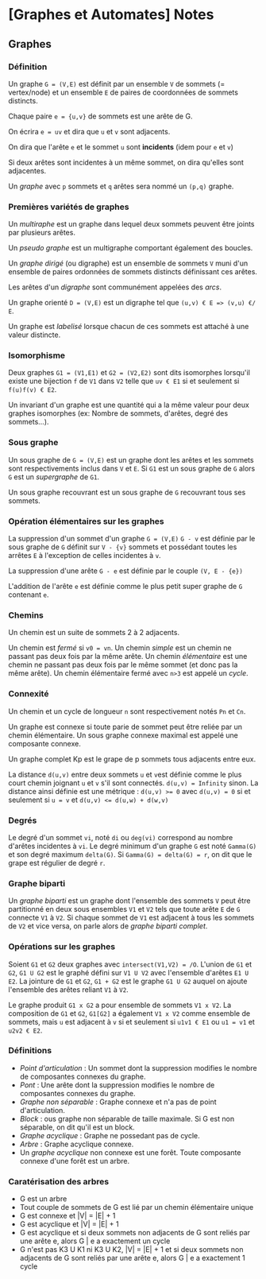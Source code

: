 # [Graphes et Automates] Notes
## Graphes
### Définition
Un graphe `G = (V,E)` est définit par un ensemble `V` de sommets (= vertex/node) et un ensemble `E` de paires de coordonnées de sommets distincts.

Chaque paire `e = {u,v}` de sommets est une arête de G.

On écrira `e = uv` et dira que `u` et `v` sont adjacents.

On dira que l'arête `e` et le sommet `u` sont **incidents** (idem pour `e` et `v`)

Si deux arêtes sont incidentes à un même sommet, on dira qu'elles sont adjacentes.

Un _graphe_ avec `p` sommets et `q` arêtes sera nommé un `(p,q)` graphe.

### Premières variétés de graphes
Un _multiraphe_ est un graphe dans lequel deux sommets peuvent être joints par plusieurs arêtes.

Un _pseudo graphe_ est un multigraphe comportant également des boucles.

Un _graphe dirigé_ (ou digraphe) est un ensemble de sommets `V` muni d'un ensemble de paires ordonnées de sommets distincts définissant ces arêtes.

Les arêtes d'un _digraphe_ sont communément appelées des _arcs_.

Un graphe orienté `D = (V,E)` est un digraphe tel que `(u,v) € E => (v,u) €/ E`.

Un graphe est _labelisé_ lorsque chacun de ces sommets est attaché à une valeur distincte.

### Isomorphisme
Deux graphes `G1 = (V1,E1)` et `G2 = (V2,E2)` sont dits isomorphes lorsqu'il existe une bijection `f` de `V1` dans `V2` telle que `uv € E1` si et seulement si `f(u)f(v) € E2`.

Un invariant d'un graphe est une quantité qui a la même valeur pour deux graphes isomorphes (ex: Nombre de sommets, d'arêtes, degré des sommets...).

### Sous graphe
Un sous graphe de `G = (V,E)` est un graphe dont les arêtes et les sommets sont respectivements inclus dans `V` et `E`. Si `G1` est un sous graphe de `G` alors `G` est un _supergraphe_ de `G1`.

Un sous graphe recouvrant est un sous graphe de `G` recouvrant tous ses sommets.

### Opération élémentaires sur les graphes
La suppression d'un sommet d'un graphe `G = (V,E)` `G - v` est définie par le sous graphe de `G` définit sur `V - {v}` sommets et possédant toutes les arrêtes `E` à l'exception de celles incidentes à `v`.

La suppression d'une arête `G - e` est définie par le couple `(V, E - {e})`

L'addition de l'arête `e` est définie comme le plus petit super graphe de `G` contenant `e`.

### Chemins
Un chemin est un suite de sommets 2 à 2 adjacents.

Un chemin est _fermé_ si `v0 = vn`. Un chemin _simple_ est un chemin ne passant pas deux fois par la même arête. Un chemin _élémentaire_ est une chemin ne passant pas deux fois par le même sommet (et donc pas la même arête). Un chemin élémentaire fermé avec `n>3` est appelé un _cycle_.

### Connexité
Un chemin et un cycle de longueur `n` sont respectivement notés `Pn` et `Cn`.

Un graphe est connexe si toute parie de sommet peut être reliée par un chemin élémentaire. Un sous graphe connexe maximal est appelé une composante connexe.

Un graphe complet Kp est le grape de p sommets tous adjacents entre eux.

La distance `d(u,v)` entre deux sommets `u` et `v`est définie comme le plus court chemin joignant `u` et `v` s'il sont connectés. `d(u,v) = Infinity` sinon. La distance ainsi définie est une métrique : `d(u,v) >= 0` avec `d(u,v) = 0` si et seulement si `u = v` et `d(u,v) <= d(u,w) + d(w,v)`

### Degrés
Le degré d'un sommet `vi`, noté `di` ou `deg(vi)` correspond au nombre d'arêtes incidentes à `vi`. Le degré minimum d'un graphe `G` est noté `Gamma(G)` et son degré maximum `delta(G)`. Si `Gamma(G) = delta(G) = r`, on dit que le grape est régulier de degré `r`.

### Graphe biparti
Un _graphe biparti_ est un graphe dont l'ensemble des sommets `V` peut être partitionné en deux sous ensembles `V1` et `V2` tels que toute arête `E` de `G` connecte `V1` à `V2`. Si chaque sommet de `V1` est adjacent à tous les sommets de `V2` et vice versa, on parle alors de _graphe biparti complet_.

### Opérations sur les graphes
Soient `G1` et `G2` deux graphes avec `intersect(V1,V2) = /O`. L'union de `G1` et `G2`, `G1 U G2` est le graphé défini sur `V1 U V2` avec l'ensemble d'arêtes `E1 U E2`. La jointure de `G1` et `G2`, `G1 + G2` est le graphe `G1 U G2` auquel on ajoute l'ensemble des arêtes reliant `V1` à `V2`.

Le graphe produit `G1 x G2` a pour ensemble de sommets `V1 x V2`. La composition de `G1` et `G2`, `G1[G2]` a également `V1 x V2` comme ensemble de sommets, mais `u` est adjacent à `v` si et seulement si `u1v1 € E1` ou `u1 = v1` et `u2v2 € E2`.

### Définitions
- _Point d'articulation_ : Un sommet dont la suppression modifies le nombre de composantes connexes du graphe.
- _Pont_ : Une arête dont la suppression modifies le nombre de composantes connexes du graphe.
- _Graphe non séparable_ : Graphe connexe et n'a pas de point d'articulation.
- _Block_ : ous graphe non séparable de taille maximale. Si G est non séparable, on dit qu'il est un block.
- _Graphe acyclique_ : Graphe ne possedant pas de cycle.
- _Arbre_ : Graphe acyclique connexe.
- Un _graphe acyclique_ non connexe est une forêt. Toute composante connexe d'une forêt est un arbre.

### Caratérisation des arbres
- G est un arbre
- Tout couple de sommets de G est lié par un chemin élémentaire unique
- G est connexe et |V| = |E| + 1
- G est acyclique et |V| = |E| + 1
- G est acyclique et si deux sommets non adjacents de G sont reliés par une arête e, alors G | e a exactement un cycle
- G n'est pas K3 U K1 ni K3 U K2, |V| = |E| + 1 et si deux sommets non adjacents de G sont reliés par une arête e, alors G | e a exactement 1 cycle
